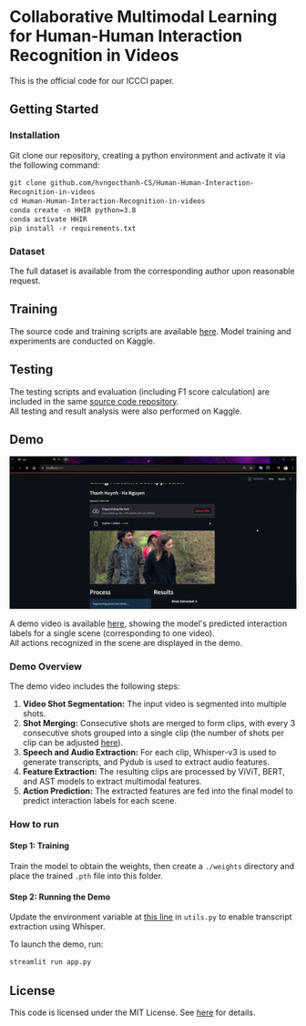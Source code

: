 #  Collaborative Multimodal Learning for Human-Human Interaction Recognition in Videos
This is the official code for our ICCCI paper.

## Getting Started
### Installation
Git clone our repository, creating a python environment and activate it via the following command:
```
git clone github.com/hvngocthanh-CS/Human-Human-Interaction-Recognition-in-videos
cd Human-Human-Interaction-Recognition-in-videos
conda create -n HHIR python=3.8
conda activate HHIR
pip install -r requirements.txt
```
### Dataset
The full dataset is available from the corresponding author upon reasonable request.

## Training
The source code and training scripts are available [here](https://github.com/hvngocthanh-CS/Human-Human-Interaction-Recognition-in-videos/tree/main/src). Model training and experiments are conducted on Kaggle.

## Testing

The testing scripts and evaluation (including F1 score calculation) are included in the same [source code repository](https://github.com/hvngocthanh-CS/Human-Human-Interaction-Recognition-in-videos/tree/main/src).  
All testing and result analysis were also performed on Kaggle.

## Demo
![](https://github.com/hvngocthanh-CS/Human-Human-Interaction-Recognition-in-videos/raw/main/asset/img2.png)

A demo video is available [here](https://drive.google.com/file/d/1AEByp5rkUe1wJWEViZE9I-vDpCbe18rt/view?usp=sharing), showing the model's predicted interaction labels for a single scene (corresponding to one video).  
All actions recognized in the scene are displayed in the demo.

### Demo Overview

The demo video includes the following steps:
1. **Video Shot Segmentation:** The input video is segmented into multiple shots.
2. **Shot Merging:** Consecutive shots are merged to form clips, with every 3 consecutive shots grouped into a single clip (the number of shots per clip can be adjusted [here](https://github.com/hvngocthanh-CS/Human-Human-Interaction-Recognition-in-videos/blob/main/utils/utils.py#L26C56-L60C5)).
3. **Speech and Audio Extraction:** For each clip, Whisper-v3 is used to generate transcripts, and Pydub is used to extract audio features.
4. **Feature Extraction:** The resulting clips are processed by ViViT, BERT, and AST models to extract multimodal features.
5. **Action Prediction:** The extracted features are fed into the final model to predict interaction labels for each scene.
### How to run
#### Step 1: Training
Train the model to obtain the weights, then create a `./weights` directory and place the trained `.pth` file into this folder.

#### Step 2: Running the Demo
Update the environment variable at [this line](https://github.com/hvngocthanh-CS/Human-Human-Interaction-Recognition-in-videos/blob/main/utils/utils.py#L93) in `utils.py` to enable transcript extraction using Whisper.

To launch the demo, run:
```bash
streamlit run app.py
```
## License
This code is licensed under the MIT License. See [here](https://opensource.org/licenses/MIT) for details.
